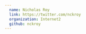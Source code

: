 ```yaml
---
  name: Nicholas Roy
  link: https://twitter.com/nckroy
  organization: Internet2
  github: nckroy
---
```

